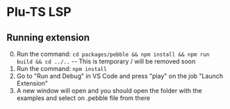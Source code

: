 # Plu-TS LSP

## Running extension

0. Run the command: `cd packages/pebble && npm install && npm run build && cd ../..` -- This is temporary / will be removed soon
1. Run the command: `npm install`
2. Go to "Run and Debug" in VS Code and press "play" on the job "Launch Extension"
3. A new window will open and you should open the folder with the examples and select on .pebble file from there